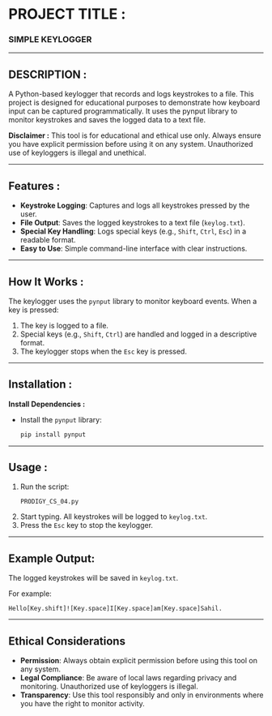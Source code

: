 # **PROJECT TITLE :**

### **SIMPLE KEYLOGGER**
---
## **DESCRIPTION :**

A Python-based keylogger that records and logs keystrokes to a file. This project is designed for educational purposes to demonstrate how keyboard input can be captured programmatically. It uses the pynput library to monitor keystrokes and saves the logged data to a text file.

**Disclaimer :** This tool is for educational and ethical use only. Always ensure you have explicit permission before using it on any system. Unauthorized use of keyloggers is illegal and unethical.

---

## **Features :**

- **Keystroke Logging**: Captures and logs all keystrokes pressed by the user.
- **File Output**: Saves the logged keystrokes to a text file (`keylog.txt`).
- **Special Key Handling**: Logs special keys (e.g., `Shift`, `Ctrl`, `Esc`) in a readable format.
- **Easy to Use**: Simple command-line interface with clear instructions.

---

## **How It Works :**

The keylogger uses the `pynput` library to monitor keyboard events. When a key is pressed:
1. The key is logged to a file.
2. Special keys (e.g., `Shift`, `Ctrl`) are handled and logged in a descriptive format.
3. The keylogger stops when the `Esc` key is pressed.

---

## **Installation :**

**Install Dependencies :**
   - Install the `pynput` library:
     ```bash
     pip install pynput
     ```

---

## **Usage :**

1. Run the script:
   ```
   PRODIGY_CS_04.py
   ```
2. Start typing. All keystrokes will be logged to `keylog.txt`.
3. Press the `Esc` key to stop the keylogger.

---

## **Example Output:**

The logged keystrokes will be saved in `keylog.txt`. 

For example:
```
Hello[Key.shift]![Key.space]I[Key.space]am[Key.space]Sahil.
```

---

## Ethical Considerations

- **Permission**: Always obtain explicit permission before using this tool on any system.
- **Legal Compliance**: Be aware of local laws regarding privacy and monitoring. Unauthorized use of keyloggers is illegal.
- **Transparency**: Use this tool responsibly and only in environments where you have the right to monitor activity.

